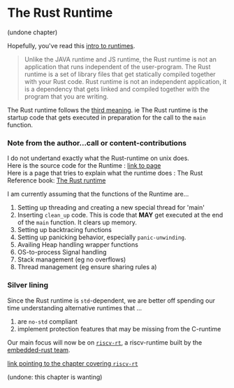 # The Rust Runtime

(undone chapter)

Hopefully, you've read this [intro to runtimes](./a_runtime.md).

>Unlike the JAVA runtime and JS runtime, the Rust runtime is not an application that runs independent of the user-program. The Rust runtime is a set of library files that get statically compiled together with your Rust code. Rust runtime is not an independent application, it is a dependency that gets linked and compiled together with the program that you are writing.  

The Rust runtime follows the [third meaning](./a_runtime.md#meaning-3-). ie The Rust runtime is the startup code that gets executed in preparation for the call to the `main` function.


### Note from the author...call or content-contributions    
I do not undertand exactly what the Rust-runtime on unix does.  
Here is the source code for the Runtime : [link to page](https://github.com/rust-lang/rust/blob/master/library/std/src/rt.rs)  
Here is a page that tries to explain what the runtime does : The Rust Reference book: [The Rust runtime](https://doc.rust-lang.org/reference/runtime.html)  

I am currently assuming that the functions of the Runtime are...
1. Setting up threading and creating a new special thread for 'main'
2. Inserting `clean_up` code. This is code that **MAY** get executed at the end of the `main` function. It clears up memory.  
3. Setting up backtracing functions
4. Setting up panicking  behavior, especially `panic-unwinding`.  
5. Availing Heap handling wrapper functions
6. OS-to-process Signal handling
7. Stack management (eg no overflows)
8. Thread management (eg ensure sharing rules a)

### Silver lining
Since the Rust runtime is `std`-dependent, we are better off spending our time understanding alternative runtimes that ...
1. are `no-std` compliant
2. implement protection features that may be missing from the C-runtime

Our main focus will now be on [`riscv-rt`](https://github.com/rust-embedded/riscv/tree/master/riscv-rt), a riscv-runtime built by the [embedded-rust team](https://github.com/rust-embedded).  


[link pointing to the chapter covering `riscv-rt`](./riscv-rt.md)


(undone: this chapter is wanting)
